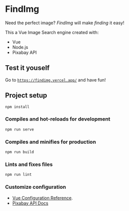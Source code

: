 # FindImg

Need the perfect image? _FindImg_ will make _finding_ it easy!

This a Vue Image Search engine created with:
* Vue
* Node.js
* Pixabay API

## Test it youself

Go to [`https://findimg.vercel.app/`](https://findimg.vercel.app/) and have fun!

## Project setup
```
npm install
```

### Compiles and hot-reloads for development
```
npm run serve
```

### Compiles and minifies for production
```
npm run build
```

### Lints and fixes files
```
npm run lint
```

### Customize configuration
* [Vue Configuration Reference](https://cli.vuejs.org/config/).
* [Pixabay API Docs](https://pixabay.com/api/docs/)

